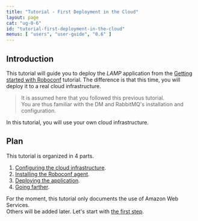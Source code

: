 ```yaml
---
title: "Tutorial - First Deployment in the Cloud"
layout: page
cat: "ug-0-6"
id: "tutorial-first-deployment-in-the-cloud"
menus: [ "users", "user-guide", "0.6" ]
---
```


## Introduction

This tutorial will guide you to deploy the *LAMP* application from the
[Getting started with Roboconf](tutorial-getting-started-with-roboconf.html) tutorial.
The difference is that this time, you will deploy it to a real cloud infrastructure.

> It is assumed here that you followed this previous tutorial.  
> You are thus familiar with the DM and RabbitMQ's installation and configuration. 

In this tutorial, you will use your own cloud infrastructure.


## Plan

This tutorial is organized in 4 parts.

1. [Configuring the cloud infrastructure](tutorial-first-deployment-in-the-cloud-1.html).
2. [Installing the Roboconf agent](tutorial-first-deployment-in-the-cloud-2.html).
3. [Deploying the application](tutorial-first-deployment-in-the-cloud-3.html).
4. [Going farther](tutorial-first-deployment-in-the-cloud-4.html).

For the moment, this tutorial only documents the use of Amazon Web Services.  
Others will be added later. Let's start with [the first step](tutorial-first-deployment-in-the-cloud-1.html).
